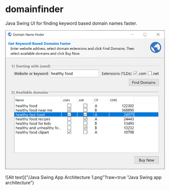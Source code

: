 # domainfinder
Java Swing UI for finding keyword based domain names faster. 

![Alt text](/DF1.png?raw=true "Domain Name Finder desktop app using Java Swing")

![Alt text]("/Java Swing App Architecture 1.png"?raw=true "Java Swing app architecture")


